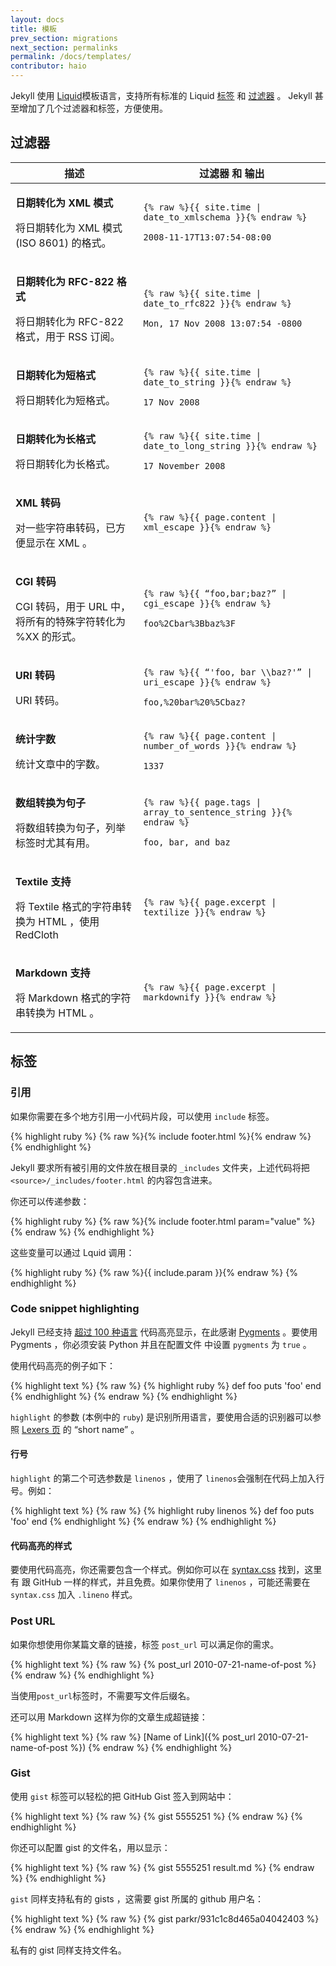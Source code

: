 ```yaml
---
layout: docs
title: 模板
prev_section: migrations
next_section: permalinks
permalink: /docs/templates/
contributor: haio
---
```


Jekyll 使用 [Liquid](http://wiki.shopify.com/Liquid)模板语言，支持所有标准的
 Liquid [标签](http://wiki.shopify.com/Logic) 和 [过滤器](http://wiki.shopify.com/Filters) 。
 Jekyll 甚至增加了几个过滤器和标签，方便使用。

## 过滤器

<div class="mobile-side-scroller">
<table>
  <thead>
    <tr>
      <th>描述</th>
      <th><span class="filter">过滤器</span> 和 <span class="output">输出</span></th>
    </tr>
  </thead>
  <tbody>
    <tr>
      <td>
        <p class='name'><strong>日期转化为 XML 模式</strong></p>
        <p>将日期转化为 XML 模式 (ISO 8601) 的格式。</p>
      </td>
      <td class='align-center'>
        <p>
         <code class='filter'>{% raw %}{{ site.time | date_to_xmlschema }}{% endraw %}</code>
        </p>
        <p>
          <code class='output'>2008-11-17T13:07:54-08:00</code>
        </p>
      </td>
    </tr>
    <tr>
      <td>
        <p class='name'><strong>日期转化为 RFC-822 格式</strong></p>
        <p>将日期转化为 RFC-822 格式，用于 RSS 订阅。</p>
      </td>
      <td class='align-center'>
        <p>
         <code class='filter'>{% raw %}{{ site.time | date_to_rfc822 }}{% endraw %}</code>
        </p>
        <p>
          <code class='output'>Mon, 17 Nov 2008 13:07:54 -0800</code>
        </p>
      </td>
    </tr>
    <tr>
      <td>
        <p class='name'><strong>日期转化为短格式</strong></p>
        <p>将日期转化为短格式。</td>
      <td class='align-center'>
        <p>
         <code class='filter'>{% raw %}{{ site.time | date_to_string }}{% endraw %}</code>
        </p>
        <p>
          <code class='output'>17 Nov 2008</code>
        </p>
      </td>
    </tr>
    <tr>
      <td>
        <p class='name'><strong>日期转化为长格式</strong></p>
        <p>将日期转化为长格式。</p>
      </td>
      <td class='align-center'>
        <p>
         <code class='filter'>{% raw %}{{ site.time | date_to_long_string }}{% endraw %}</code>
        </p>
        <p>
          <code class='output'>17 November 2008</code>
        </p>
      </td>
    </tr>
    <tr>
      <td>
        <p class='name'><strong>XML 转码</strong></p>
        <p>对一些字符串转码，已方便显示在 XML 。</p>
      </td>
      <td class='align-center'>
        <p>
         <code class='filter'>{% raw %}{{ page.content | xml_escape }}{% endraw %}</code>
        </p>
      </td>
    </tr>
    <tr>
      <td>
        <p class='name'><strong>CGI 转码</strong></p>
        <p>
          CGI 转码，用于 URL 中，将所有的特殊字符转化为 %XX 的形式。
        </p>
      </td>
      <td class='align-center'>
        <p>
         <code class='filter'>{% raw %}{{ “foo,bar;baz?” | cgi_escape }}{% endraw %}</code>
        </p>
        <p>
          <code class='output'>foo%2Cbar%3Bbaz%3F</code>
        </p>
      </td>
    </tr>
    <tr>
      <td>
        <p class='name'><strong>URI 转码</strong></p>
        <p>
          URI 转码。
        </p>
      </td>
      <td class='align-center'>
        <p>
         <code class='filter'>{% raw %}{{ “'foo, bar \\baz?'” | uri_escape }}{% endraw %}</code>
        </p>
        <p>
          <code class='output'>foo,%20bar%20%5Cbaz?</code>
        </p>
      </td>
    </tr>
    <tr>
      <td>
        <p class='name'><strong>统计字数</strong></p>
        <p>统计文章中的字数。</p>
      </td>
      <td class='align-center'>
        <p>
         <code class='filter'>{% raw %}{{ page.content | number_of_words }}{% endraw %}</code>
        </p>
        <p>
          <code class='output'>1337</code>
        </p>
      </td>
    </tr>
    <tr>
      <td>
        <p class='name'><strong>数组转换为句子</strong></p>
        <p>将数组转换为句子，列举标签时尤其有用。</p>
      </td>
      <td class='align-center'>
        <p>
         <code class='filter'>{% raw %}{{ page.tags | array_to_sentence_string }}{% endraw %}</code>
        </p>
        <p>
          <code class='output'>foo, bar, and baz</code>
        </p>
      </td>
    </tr>
    <tr>
      <td>
        <p class='name'><strong>Textile 支持</strong></p>
        <p>将 Textile 格式的字符串转换为 HTML ，使用 RedCloth</p>
      </td>
      <td class='align-center'>
        <p>
         <code class='filter'>{% raw %}{{ page.excerpt | textilize }}{% endraw %}</code>
        </p>
      </td>
    </tr>
    <tr>
      <td>
        <p class='name'><strong>Markdown 支持</strong></p>
        <p>将 Markdown 格式的字符串转换为 HTML 。</p>
      </td>
      <td class='align-center'>
        <p>
         <code class='filter'>{% raw %}{{ page.excerpt | markdownify }}{% endraw %}</code>
        </p>
      </td>
    </tr>
  </tbody>
</table>
</div>

## 标签

### 引用

如果你需要在多个地方引用一小代码片段，可以使用 `include` 标签。

{% highlight ruby %}
{% raw %}{% include footer.html %}{% endraw %}
{% endhighlight %}

Jekyll 要求所有被引用的文件放在根目录的 `_includes` 文件夹，上述代码将把
 `<source>/_includes/footer.html` 的内容包含进来。

你还可以传递参数：

{% highlight ruby %}
{% raw %}{% include footer.html param="value" %}{% endraw %}
{% endhighlight %}

这些变量可以通过 Lquid 调用：

{% highlight ruby %}
{% raw %}{{ include.param }}{% endraw %}
{% endhighlight %}

### Code snippet highlighting

Jekyll 已经支持 [超过 100 种语言](http://pygments.org/languages/) 代码高亮显示，在此感谢
 [Pygments](http://pygments.org/) 。要使用 Pygments ，你必须安装 Python 并且在配置文件
中设置 `pygments` 为 `true` 。

使用代码高亮的例子如下：

{% highlight text %}
{% raw %}
{% highlight ruby %}
def foo
  puts 'foo'
end
{% endhighlight %}
{% endraw %}
{% endhighlight %}

`highlight` 的参数 (本例中的 `ruby`) 是识别所用语言，要使用合适的识别器可以参照
 [Lexers 页](http://pygments.org/docs/lexers/) 的 “short name” 。

#### 行号

`highlight` 的第二个可选参数是 `linenos` ，使用了 `linenos`会强制在代码上加入行号。例如：

{% highlight text %}
{% raw %}
{% highlight ruby linenos %}
def foo
  puts 'foo'
end
{% endhighlight %}
{% endraw %}
{% endhighlight %}

#### 代码高亮的样式

要使用代码高亮，你还需要包含一个样式。例如你可以在
[syntax.css](http://github.com/mojombo/tpw/tree/master/css/syntax.css) 找到，这里有
跟 GitHub 一样的样式，并且免费。如果你使用了 `linenos` ，可能还需要在 `syntax.css` 加入
 `.lineno` 样式。

### Post URL

如果你想使用你某篇文章的链接，标签 `post_url` 可以满足你的需求。

{% highlight text %}
{% raw %}
{% post_url 2010-07-21-name-of-post %}
{% endraw %}
{% endhighlight %}

当使用`post_url`标签时，不需要写文件后缀名。

还可以用 Markdown 这样为你的文章生成超链接：

{% highlight text %}
{% raw %}
[Name of Link]({% post_url 2010-07-21-name-of-post %})
{% endraw %}
{% endhighlight %}

### Gist

使用 `gist` 标签可以轻松的把 GitHub Gist 签入到网站中：

{% highlight text %}
{% raw %}
{% gist 5555251 %}
{% endraw %}
{% endhighlight %}

你还可以配置 gist 的文件名，用以显示：

{% highlight text %}
{% raw %}
{% gist 5555251 result.md %}
{% endraw %}
{% endhighlight %}

`gist` 同样支持私有的 gists ，这需要 gist 所属的 github 用户名：

{% highlight text %}
{% raw %}
{% gist parkr/931c1c8d465a04042403 %}
{% endraw %}
{% endhighlight %}

私有的 gist 同样支持文件名。
